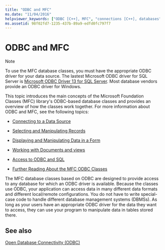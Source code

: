 ```yaml
---
title: "ODBC and MFC"
ms.date: "11/04/2016"
helpviewer_keywords: ["ODBC [C++], MFC", "connections [C++], databases", "connections [C++], data source", "databases [C++], connecting to", "data sources [C++], connecting to", "MFC [C++], ODBC and", "database connections [C++], MFC ODBC classes"]
ms.assetid: 98f02fd7-1235-437b-89a9-edfd0fc797f7
---
```

# ODBC and MFC

> [!NOTE]
> To use the MFC database classes, you must have the appropriate ODBC driver for your data source. The lastest Microsoft ODBC driver for SQL Server is [Microsoft ODBC Driver 13 for SQL Server](https://www.microsoft.com/download/details.aspx?id=50420). Most database vendors provide an ODBC driver for Windows.

This topic introduces the main concepts of the Microsoft Foundation Classes (MFC) library's ODBC-based database classes and provides an overview of how the classes work together. For more information about ODBC and MFC, see the following topics:

- [Connecting to a Data Source](connecting-to-a-data-source.md)

- [Selecting and Manipulating Records](selecting-and-manipulating-records.md)

- [Displaying and Manipulating Data in a Form](displaying-and-manipulating-data-in-a-form.md)

- [Working with Documents and views](working-with-documents-and-views.md)

- [Access to ODBC and SQL](access-to-odbc-and-sql.md)

- [Further Reading About the MFC ODBC Classes](further-reading-about-the-mfc-odbc-classes.md)

The MFC database classes based on ODBC are designed to provide access to any database for which an ODBC driver is available. Because the classes use ODBC, your application can access data in many different data formats and different local/remote configurations. You do not have to write special-case code to handle different database management systems (DBMSs). As long as your users have an appropriate ODBC driver for the data they want to access, they can use your program to manipulate data in tables stored there.

## See also

[Open Database Connectivity (ODBC)](open-database-connectivity-odbc.md)
